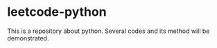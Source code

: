 # leetcode-python
This is a repository about python.
Several codes and its method will be demonstrated.

